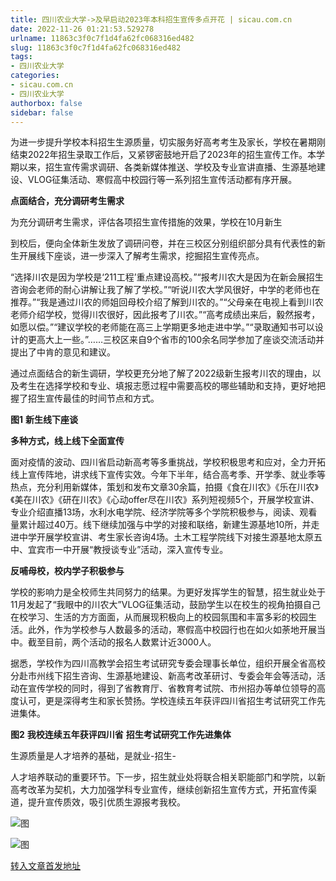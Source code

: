 ```yaml
---
title: 四川农业大学->及早启动2023年本科招生宣传多点开花 | sicau.com.cn
date: 2022-11-26 01:21:53.529278
urlname: 11863c3f0c7f1d4fa62fc068316ed482
slug: 11863c3f0c7f1d4fa62fc068316ed482
tags: 
- 四川农业大学
categories:
- sicau.com.cn
- 四川农业大学
authorbox: false
sidebar: false
---
```

为进一步提升学校本科招生生源质量，切实服务好高考考生及家长，学校在暑期刚结束2022年招生录取工作后，又紧锣密鼓地开启了2023年的招生宣传工作。本学期以来，招生宣传需求调研、各类新媒体推送、学校及专业宣讲直播、生源基地建设、VLOG征集活动、寒假高中校园行等一系列招生宣传活动都有序开展。  

**点面结合，充分调研考生需求**

为充分调研考生需求，评估各项招生宣传措施的效果，学校在10月新生
<!--more-->
到校后，便向全体新生发放了调研问卷，并在三校区分别组织部分具有代表性的新生开展线下座谈，进一步深入了解考生需求，挖掘招生宣传亮点。

“选择川农是因为学校是‘211工程’重点建设高校。”“报考川农大是因为在新会展招生咨询会老师的耐心讲解让我了解了学校。”“听说川农大学风很好，中学的老师也在推荐。”“我是通过川农的师姐回母校介绍了解到川农的。”“父母亲在电视上看到川农老师介绍学校，觉得川农很好，因此报考了川农。”“高考成绩出来后，毅然报考，如愿以偿。”“建议学校的老师能在高三上学期更多地走进中学。”“录取通知书可以设计的更高大上一些。”……三校区来自9个省市的100余名同学参加了座谈交流活动并提出了中肯的意见和建议。

通过点面结合的新生调研，学校更充分地了解了2022级新生报考川农的理由，以及考生在选择学校和专业、填报志愿过程中需要高校的哪些辅助和支持，更好地把握了招生宣传最佳的时间节点和方式。

**图1** **新生线下座谈**

**多种方式，线上线下全面宣传**

面对疫情的波动、四川省启动新高考等多重挑战，学校积极思考和应对，全力开拓线上宣传阵地，讲求线下宣传实效。今年下半年，结合高考季、开学季、就业季等热点，充分利用新媒体，策划和发布文章30余篇，拍摄《食在川农》《乐在川农》《美在川农》《研在川农》《心动offer尽在川农》系列短视频5个，开展学校宣讲、专业介绍直播13场，水利水电学院、经济学院等多个学院积极参与，阅读、观看量累计超过40万。线下继续加强与中学的对接和联络，新建生源基地10所，并走进中学开展学校宣讲、考生家长咨询4场。土木工程学院线下对接生源基地太原五中、宜宾市一中开展“教授谈专业”活动，深入宣传专业。

**反哺母校，校内学子积极参与**

学校的影响力是全校师生共同努力的结果。为更好发挥学生的智慧，招生就业处于11月发起了“我眼中的川农大”VLOG征集活动，鼓励学生以在校生的视角拍摄自己在校学习、生活的方方面面，从而展现积极向上的校园氛围和丰富多彩的校园生活。此外，作为学校参与人数最多的活动，寒假高中校园行也在如火如荼地开展当中。截至目前，两个活动的报名人数累计近3000人。

据悉，学校作为四川高教学会招生考试研究专委会理事长单位，组织开展全省高校分赴市州线下招生咨询、生源基地建设、新高考改革研讨、专委会年会等活动，活动在宣传学校的同时，得到了省教育厅、省教育考试院、市州招办等单位领导的高度认可，更是深得考生和家长赞扬。学校连续五年获评四川省招生考试研究工作先进集体。

**图2** **我校连续五年获评四川省** **招生考试研究工作先进集体**

生源质量是人才培养的基础，是就业-招生-

人才培养联动的重要环节。下一步，招生就业处将联合相关职能部门和学院，以新高考改革为契机，大力加强学科专业宣传，继续创新招生宣传方式，开拓宣传渠道，提升宣传质效，吸引优质生源报考我校。

![图](https://news.sicau.edu.cn/__local/6/63/A5/9353785723B7AD384FEE481E176_B07BBEAF_1BD5C3.png)

![图](https://news.sicau.edu.cn/__local/0/8E/10/5C2D182E10A04164935F38000A1_7EF4AD35_198284.png)

[转入文章首发地址](https://news.sicau.edu.cn/info/1078/70364.htm)